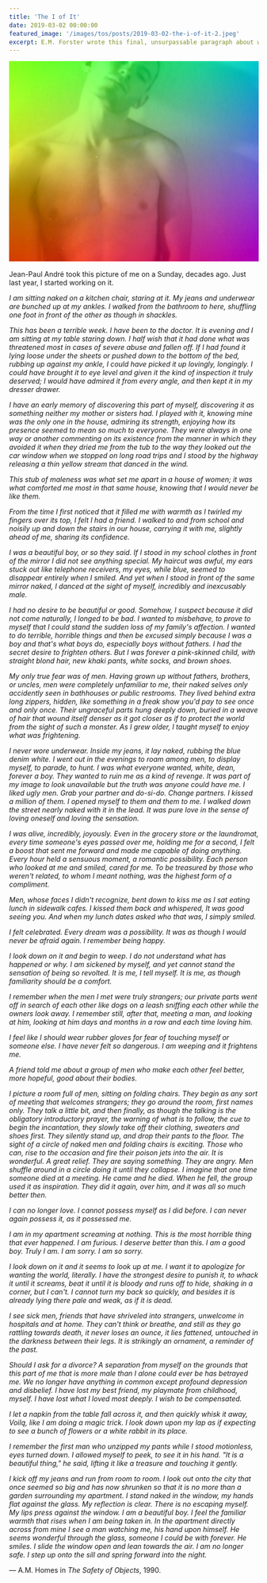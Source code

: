 ```yaml
---
title: 'The I of It'
date: 2019-03-02 00:00:00
featured_image: '/images/tos/posts/2019-03-02-the-i-of-it-2.jpeg'
excerpt: E.M. Forster wrote this final, unsurpassable paragraph about watching your man sleeping.
---
```


![](/images/tos/posts/2019-03-02-the-i-of-it.jpeg)

Jean-Paul André took this picture of me on a Sunday, decades ago. Just last year, I started working on it.

*I am sitting naked on a kitchen chair, staring at it. My jeans and underwear are bunched up at my ankles. I walked from the bathroom to here, shuffling one foot in front of the other as though in shackles.*

*This has been a terrible week. I have been to the doctor. It is evening and I am sitting at my table staring down. I half wish that it had done what was threatened most in cases of severe abuse and fallen off. If I had found it lying loose under the sheets or pushed down to the bottom of the bed, rubbing up against my ankle, I could have picked it up lovingly, longingly. I could have brought it to eye level and given it the kind of inspection it truly deserved; I would have admired it from every angle, and then kept it in my dresser drawer.*

*I have an early memory of discovering this part of myself, discovering it as something neither my mother or sisters had. I played with it, knowing mine was the only one in the house, admiring its strength, enjoying how its presence seemed to mean so much to everyone. They were always in one way or another commenting on its existence from the manner in which they avoided it when they dried me from the tub to the way they looked out the car window when we stopped on long road trips and I stood by the highway releasing a thin yellow stream that danced in the wind.*

*This stub of maleness was what set me apart in a house of women; it was what comforted me most in that same house, knowing that I would never be like them.*

*From the time I first noticed that it filled me with warmth as I twirled my fingers over its top, I felt I had a friend. I walked to and from school and noisily up and down the stairs in our house, carrying it with me, slightly ahead of me, sharing its confidence.*

*I was a beautiful boy, or so they said. If I stood in my school clothes in front of the mirror I did not see anything special. My haircut was awful, my ears stuck out like telephone receivers, my eyes, while blue, seemed to disappear entirely when I smiled. And yet when I stood in front of the same mirror naked, I danced at the sight of myself, incredibly and inexcusably male.*

*I had no desire to be beautiful or good. Somehow, I suspect because it did not come naturally, I longed to be bad. I wanted to misbehave, to prove to myself that I could stand the sudden loss of my family's affection. I wanted to do terrible, horrible things and then be excused simply because I was a boy and that's what boys do, especially boys without fathers. I had the secret desire to frighten others. But I was forever a pink-skinned child, with straight blond hair, new khaki pants, white socks, and brown shoes.*

*My only true fear was of men. Having grown up without fathers, brothers, or uncles, men were completely unfamiliar to me, their naked selves only accidently seen in bathhouses or public restrooms. They lived behind extra long zippers, hidden, like something in a freak show you'd pay to see once and only once. Their ungraceful parts hung deeply down, buried in a weave of hair that wound itself denser as it got closer as if to protect the world from the sight of such a monster. As I grew older, I taught myself to enjoy what was frightening.*

*I never wore underwear. Inside my jeans, it lay naked, rubbing the blue denim white. I went out in the evenings to roam among men, to display myself, to parade, to hunt. I was what everyone wanted, white, dean, forever a boy. They wanted to ruin me as a kind of revenge. It was part of my image to look unavailable but the truth was anyone could have me. I liked ugly men. Grab your partner and do-si-do. Change partners. I kissed a million of them. I opened myself to them and them to me. I walked down the street nearly naked with it in the lead. It was pure love in the sense of loving oneself and loving the sensation.*

*I was alive, incredibly, joyously. Even in the grocery store or the laundromat, every time someone's eyes passed over me, holding me for a second, I felt a boost that sent me forward and made me capable of doing anything. Every hour held a sensuous moment, a romantic possibility. Each person who looked at me and smiled, cared for me. To be treasured by those who weren't related, to whom I meant nothing, was the highest form of a compliment.*

*Men, whose faces I didn't recognize, bent down to kiss me as I sat eating lunch in sidewalk cafes. I kissed them back and whispered, It was good seeing you. And when my lunch dates asked who that was, I simply smiled.*

*I felt celebrated. Every dream was a possibility. It was as though I would never be afraid again. I remember being happy.*

*I look down on it and begin to weep. I do not understand what has happened or why. I am sickened by myself, and yet cannot stand the sensation of being so revolted. It is me, I tell myself. It is me, as though familiarity should be a comfort.*

*I remember when the men I met were truly strangers; our private parts went off in search of each other like dogs on a leash sniffing each other while the owners look away. I remember still, after that, meeting a man, and looking at him, looking at him days and months in a row and each time loving him.*

*I feel like I should wear rubber gloves for fear of touching myself or someone else. I have never felt so dangerous. I am weeping and it frightens me.*

*A friend told me about a group of men who make each other feel better, more hopeful, good about their bodies.*

*I picture a room full of men, sitting on folding chairs. They begin as any sort of meeting that welcomes strangers; they go around the room, first names only. They talk a little bit, and then finally, as though the talking is the obligatory introductory prayer, the warning of what is to follow, the cue to begin the incantation, they slowly take off their clothing, sweaters and shoes first. They silently stand up, and drop their pants to the floor. The sight of a circle of naked men and folding chairs is exciting. Those who can, rise to the occasion and fire their poison jets into the air. It is wonderful. A great relief. They are saying something. They are angry. Men shuffle around in a circle doing it until they collapse. I imagine that one time someone died at a meeting. He came and he died. When he fell, the group used it as inspiration. They did it again, over him, and it was all so much better then.*

*I can no longer love. I cannot possess myself as I did before. I can never again possess it, as it possessed me.*

*I am in my apartment screaming at nothing. This is the most horrible thing that ever happened. I am furious. I deserve better than this. I am a good boy. Truly I am. I am sorry. I am so sorry.*

*I look down on it and it seems to look up at me. I want it to apologize for wanting the world, literally. I have the strongest desire to punish it, to whack it until it screams, beat it until it is bloody and runs off to hide, shaking in a corner, but I can't. I cannot turn my back so quickly, and besides it is already lying there pale and weak, as if it is dead.*

*I see sick men, friends that have shriveled into strangers, unwelcome in hospitals and at home. They can't think or breathe, and still as they go rattling towards death, it never loses an ounce, it lies fattened, untouched in the darkness between their legs. It is strikingly an ornament, a reminder of the past.*

*Should I ask for a divorce? A separation from myself on the grounds that this part of me that is more male than I alone could ever be has betrayed me. We no longer have anything in common except profound depression and disbelief. I have lost my best friend, my playmate from childhood, myself. I have lost what I loved most deeply. I wish to be compensated.*

*I let a napkin from the table fall across it, and then quickly whisk it away, Voilą, like I am doing a magic trick. I look down upon my lap as if expecting to see a bunch of flowers or a white rabbit in its place.*

*I remember the first man who unzipped my pants while I stood motionless, eyes turned down. I allowed myself to peek, to see it in his hand. "It is a beautiful thing," he said, lifting it like a treasure and touching it gently.*

*I kick off my jeans and run from room to room. I look out onto the city that once seemed so big and has now shrunken so that it is no more than a garden surrounding my apartment. I stand naked in the window, my hands flat against the glass. My reflection is clear. There is no escaping myself. My lips press against the window. I am a beautiful boy. I feel the familiar warmth that rises when I am being taken in. In the apartment directly across from mine I see a man watching me, his hand upon himself. He seems wonderful through the glass, someone I could be with forever. He smiles. I slide the window open and lean towards the air. I am no longer safe. I step up onto the sill and spring forward into the night.*

— A.M. Homes in *The Safety of Objects*, 1990.